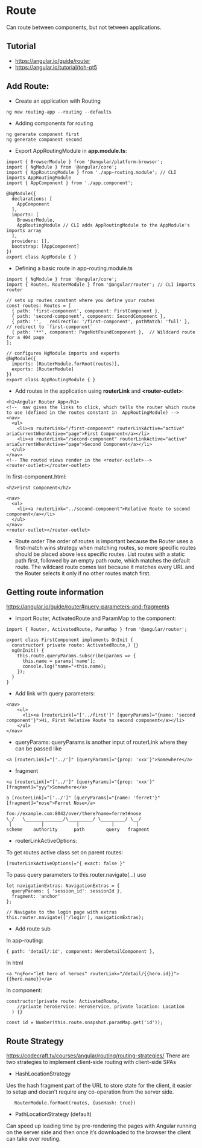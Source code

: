 # Route
Can route between components, but not tetween applications.

## Tutorial
- https://angular.io/guide/router
- https://angular.io/tutorial/toh-pt5

## Add Route: 
- Create an application with Routing
```
ng new routing-app --routing --defaults
```
- Adding components for routing
```
ng generate component first
ng generate component second
```
- Export AppRoutingModule in **app.module.ts**:
```
import { BrowserModule } from '@angular/platform-browser';
import { NgModule } from '@angular/core';
import { AppRoutingModule } from './app-routing.module'; // CLI imports AppRoutingModule
import { AppComponent } from './app.component';

@NgModule({
  declarations: [
    AppComponent
  ],
  imports: [
    BrowserModule,
    AppRoutingModule // CLI adds AppRoutingModule to the AppModule's imports array
  ],
  providers: [],
  bootstrap: [AppComponent]
})
export class AppModule { }
```
- Defining a basic route in app-routing.module.ts
```
import { NgModule } from '@angular/core';
import { Routes, RouterModule } from '@angular/router'; // CLI imports router

// sets up routes constant where you define your routes
const routes: Routes = [
  { path: 'first-component', component: FirstComponent },
  { path: 'second-component', component: SecondComponent },
  { path: '',   redirectTo: '/first-component', pathMatch: 'full' }, // redirect to `first-component`
  { path: '**', component: PageNotFoundComponent },  // Wildcard route for a 404 page
]; 

// configures NgModule imports and exports
@NgModule({
  imports: [RouterModule.forRoot(routes)],
  exports: [RouterModule]
})
export class AppRoutingModule { }
```
- Add routes in the application using **routerLink** and **\<router-outlet\>**:
```
<h1>Angular Router App</h1>
<!--  nav gives the links to click, which tells the router which route to use (defined in the routes constant in  AppRoutingModule) -->
<nav>
  <ul>
    <li><a routerLink="/first-component" routerLinkActive="active" ariaCurrentWhenActive="page">First Component</a></li>
    <li><a routerLink="/second-component" routerLinkActive="active" ariaCurrentWhenActive="page">Second Component</a></li>
  </ul>
</nav>
<!-- The routed views render in the <router-outlet>-->
<router-outlet></router-outlet>
```
In first-component.html:
```
<h2>First Component</h2>

<nav>
  <ul>
    <li><a routerLink="../second-component">Relative Route to second component</a></li>
  </ul>
</nav>
<router-outlet></router-outlet>
```
- Route order
The order of routes is important because the Router uses a first-match wins strategy when matching routes, so more specific routes should be placed above less specific routes. List routes with a static path first, followed by an empty path route, which matches the default route. The wildcard route comes last because it matches every URL and the Router selects it only if no other routes match first.

## Getting route information
https://angular.io/guide/router#query-parameters-and-fragments

- Import Router, ActivatedRoute and ParamMap to the component:
```
import { Router, ActivatedRoute, ParamMap } from '@angular/router';

export class FirstComponent implements OnInit {
  constructor( private route: ActivatedRoute,) {}
  ngOnInit() {
    this.route.queryParams.subscribe(params => {
      this.name = params['name'];
      console.log("name="+this.name);
    });
  }
}
```
- Add link with query parameters:
```
<nav>
    <ul>
      <li><a [routerLink]="['../first']" [queryParams]="{name: 'second component'}">Hi, First Relative Route to second component</a></li>
    </ul>
</nav>
```
- queryParams: queryParams is another input of routerLink where they can be passed like
```
<a [routerLink]="['../']" [queryParams]="{prop: 'xxx'}">Somewhere</a>
```

- fragment
```    
<a [routerLink]="['../']" [queryParams]="{prop: 'xxx'}" [fragment]="yyy">Somewhere</a>

a [routerLink]="['../']" [queryParams]="{name: 'ferret'}" [fragment]="nose">Ferret Nose</a>

foo://example.com:8042/over/there?name=ferret#nose
\_/   \______________/\_________/ \_________/ \__/
 |           |            |            |        |
scheme    authority      path        query   fragment
```

- routerLinkActiveOptions:

To get routes active class set on parent routes:
```
[routerLinkActiveOptions]="{ exact: false }"
```
To pass query parameters to this.router.navigate(...) use
```
let navigationExtras: NavigationExtras = {
  queryParams: { 'session_id': sessionId },
  fragment: 'anchor'
};

// Navigate to the login page with extras
this.router.navigate(['/login'], navigationExtras);
```

- Add route sub

In app-routing:
```
{ path: 'detail/:id', component: HeroDetailComponent },
```
In html
```
<a *ngFor="let hero of heroes" routerLink="/detail/{{hero.id}}"> {{hero.name}}</a>
```
In component:
```
constructor(private route: ActivatedRoute,
    //private heroService: HeroService, private location: Location
  ) {}
  
const id = Number(this.route.snapshot.paramMap.get('id'));
```

## Route Strategy
https://codecraft.tv/courses/angular/routing/routing-strategies/
There are two strategies to implement client-side routing with client-side SPAs
- HashLocationStrategy 

Ues the hash fragment part of the URL to store state for the client, it easier to setup and doesn’t require any co-operation from the server side.
```
   RouterModule.forRoot(routes, {useHash: true})
```

- PathLocationStrategy (default)

Can speed up loading time by pre-rendering the pages with Angular running on the server side and then once it’s downloaded to the browser the client can take over routing. 


